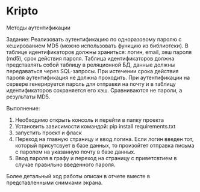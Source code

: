 # Kripto
Методы аутентификации

Задание: Реализовать аутентификацию по одноразовому паролю с хешированием MD5 (можно использовать функцию из библиотеки). В таблице идентификаторов должны храниться: логин, email, хеш пароля (md5), срок действия пароля. Таблица идентификаторов должна представлять собой таблицу в реляционной БД, данные должны передаваться через SQL-запросы. При истечении срока действия пароля аутентификация не должна проходить. При аутентификации на сервере генерируется пароль для отправки на почту и в таблицу идентификаторов сохраняется его хэш. Сравниваются не пароли, а результаты MD5. 
 
Выполнение:
1. Необходимо открыть консоль и перейти в папку проекта
2. Установить зависимости командой: pip install requirements.txt
3. запустить проект и фласк 
4. Переход на главную страницу и ввод логина. Если логин введен тот, который присутсвует в базе данных, то произойтет отправка письма с паролем на указанную почту в базе данных.
5. Ввод пароля в графу и переход на страницу с приветсвтием в случае правильно введенного пароля.

Более детальный ход работы описан в отчете вместе в представленными снимками экрана.
